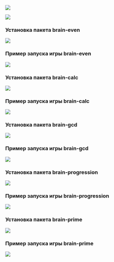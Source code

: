 <a href="https://codeclimate.com/github/takieDela/frontend-project-lvl1/maintainability"><img src="https://api.codeclimate.com/v1/badges/04560a48a4f41bd0c7d9/maintainability" /></a>

<a href="https://github.com/takieDela/frontend-project-lvl1/actions"><img src="https://github.com/takieDela/frontend-project-lvl1/workflows/Node CI/badge.svg" /></a>

<h3>Установка пакета brain-even</h3>

<a href="https://asciinema.org/a/Fto7QqMZBJl1EV2PD3bdaH9So" target="_blank"><img src="https://asciinema.org/a/Fto7QqMZBJl1EV2PD3bdaH9So.svg" /></a>

<h3>Пример запуска игры brain-even</h3>

<a href="https://asciinema.org/a/TVIQqwzk9ICJtaDhUs59tqqS0" target="_blank"><img src="https://asciinema.org/a/TVIQqwzk9ICJtaDhUs59tqqS0.svg" /></a>

<h3>Установка пакета brain-calc</h3>

<a href="https://asciinema.org/a/Mb9H4LxZyQm2zOXLqQdNHa4bn" target="_blank"><img src="https://asciinema.org/a/Mb9H4LxZyQm2zOXLqQdNHa4bn.svg" /></a>

<h3>Пример запуска игры brain-calc</h3>

<a href="https://asciinema.org/a/nL88El8D3HplVgvWoou8WxO4N" target="_blank"><img src="https://asciinema.org/a/nL88El8D3HplVgvWoou8WxO4N.svg" /></a>

<h3>Установка пакета brain-gcd</h3>

<a href="https://asciinema.org/a/Bl9i3ChMuTmWvujTvi2rPm0Gq" target="_blank"><img src="https://asciinema.org/a/Bl9i3ChMuTmWvujTvi2rPm0Gq.svg" /></a>

<h3>Пример запуска игры brain-gcd</h3>

<a href="https://asciinema.org/a/OY2hyMsp7wbpR3igIu6P0y1AR" target="_blank"><img src="https://asciinema.org/a/OY2hyMsp7wbpR3igIu6P0y1AR.svg" /></a>

<h3>Установка пакета brain-progression</h3>

<a href="https://asciinema.org/a/opgpSApGf9Y7zxwjizbyVWMl1" target="_blank"><img src="https://asciinema.org/a/opgpSApGf9Y7zxwjizbyVWMl1.svg" /></a>

<h3>Пример запуска игры brain-progression</h3>

<a href="https://asciinema.org/a/pwa287mD9XHyeBvEqDbSrFYRA" target="_blank"><img src="https://asciinema.org/a/pwa287mD9XHyeBvEqDbSrFYRA.svg" /></a>

<h3>Установка пакета brain-prime</h3>

<a href="https://asciinema.org/a/eMqWjqIoeTKaw6GEJw7Redz7n" target="_blank"><img src="https://asciinema.org/a/eMqWjqIoeTKaw6GEJw7Redz7n.svg" /></a>

<h3>Пример запуска игры brain-prime</h3>

<a href="https://asciinema.org/a/RheynKUHcjG8exynjDikXCD34" target="_blank"><img src="https://asciinema.org/a/RheynKUHcjG8exynjDikXCD34.svg" /></a>